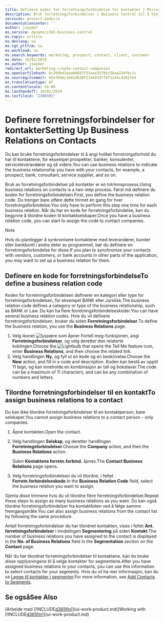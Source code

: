 ```yaml
---
title: Definere koder for forretningsforbindelse for kontakter | Microsoft-dokumentasjon
description: Bruk forretningsforbindelser i Business Central til å hjelpe til med markedsføring, og til å angi hvilket forretningsforhold du har til prospekter, klienter og kunder, for eksempel en bank eller serviceleverandør.
services: project-madeira
documentationcenter: ''
author: jswymer
ms.service: dynamics365-business-central
ms.topic: article
ms.devlang: na
ms.tgt_pltfrm: na
ms.workload: na
ms.search.keywords: marketing, prospect, contact, client, customer
ms.date: 10/01/2019
ms.author: jswymer
redirect_url: marketing-create-contact-companies
ms.openlocfilehash: 6c20dbd1eaa60037f33aee35701c5baa224fbc1c
ms.sourcegitcommit: 02e704bc3e01d62072144919774f1244c42827e4
ms.translationtype: HT
ms.contentlocale: nb-NO
ms.lasthandoff: 10/01/2019
ms.locfileid: "2309391"
---
```

# <a name="setting-up-business-relations-on-contacts"></a><span data-ttu-id="e7d57-103">Definere forretningsforbindelser for kontakter</span><span class="sxs-lookup"><span data-stu-id="e7d57-103">Setting Up Business Relations on Contacts</span></span>
<span data-ttu-id="e7d57-104">Du kan bruke forretningsforbindelser til å angi hvilket forretningsforhold du har til kontaktene, for eksempel prospekter, banker, konsulenter, serviceleverandører og så videre.</span><span class="sxs-lookup"><span data-stu-id="e7d57-104">You can use business relations to indicate the business relationship you have with your contacts, for example, a prospect, bank, consultant, service supplier, and so on.</span></span>

<span data-ttu-id="e7d57-105">Bruk av forretningsforbindelser på kontakter er en totrinnsprosess.</span><span class="sxs-lookup"><span data-stu-id="e7d57-105">Using business relations on contacts is a two-step process.</span></span> <span data-ttu-id="e7d57-106">Først må definere du koden for forretningsforbindelsen.</span><span class="sxs-lookup"><span data-stu-id="e7d57-106">First, you define the business relation code.</span></span> <span data-ttu-id="e7d57-107">Du trenger bare utføre dette trinnet én gang for hver forretningsforbindelse.</span><span class="sxs-lookup"><span data-stu-id="e7d57-107">You only have to perform this step one time for each business relation.</span></span> <span data-ttu-id="e7d57-108">Når du har en kode for forretningsforbindelse, kan du begynne å tilordne koden til kontaktselskaper.</span><span class="sxs-lookup"><span data-stu-id="e7d57-108">Once you have a business relation code, you can start to assign the code to contact companies.</span></span>

> [!NOTE]  
>   <span data-ttu-id="e7d57-109">Hvis du planlegger å synkronisere kontaktene med leverandører, kunder eller bankkonti i andre deler av programmet, bør du definere en forretningsforbindelse for disse.</span><span class="sxs-lookup"><span data-stu-id="e7d57-109">If you plan to synchronize your contacts with vendors, customers, or bank accounts in other parts of the application, you may want to set up a business relation for them.</span></span>

## <a name="to-define-a-business-relation-code"></a><span data-ttu-id="e7d57-110">Definere en kode for forretningsforbindelse</span><span class="sxs-lookup"><span data-stu-id="e7d57-110">To define a business relation code</span></span>
<span data-ttu-id="e7d57-111">Koden for forretningsforbindelsen definerer en kategori eller type for forretningsforbindelsen, for eksempel BANK eller Juridisk.</span><span class="sxs-lookup"><span data-stu-id="e7d57-111">The business relation code defines a category or type of the business relationship, such as BANK or Law.</span></span> <span data-ttu-id="e7d57-112">Du kan ha flere forretningsforbindelseskoder.</span><span class="sxs-lookup"><span data-stu-id="e7d57-112">You can have several business relation codes.</span></span> <span data-ttu-id="e7d57-113">Hvis du vil definere forretningsforbindelsen, bruker du siden **Forretningsforbindelser**.</span><span class="sxs-lookup"><span data-stu-id="e7d57-113">To define the business relation, you use the **Business Relations** page.</span></span>

1. <span data-ttu-id="e7d57-114">Velg ikonet ![lyspære som åpner Fortell meg-funksjonen](media/ui-search/search_small.png "Fortell hva du vil gjøre"), angi **Forretningsforbindelser**, og velg deretter den relaterte koblingen.</span><span class="sxs-lookup"><span data-stu-id="e7d57-114">Choose the ![Lightbulb that opens the Tell Me feature](media/ui-search/search_small.png "Tell me what you want to do") icon, enter **Business Relations**, and then choose the related link.</span></span>
2. <span data-ttu-id="e7d57-115">Velg handlingen **Ny**, og fyll ut en kode og en beskrivelse.</span><span class="sxs-lookup"><span data-stu-id="e7d57-115">Choose the **New** action, and fill in a code and description.</span></span> <span data-ttu-id="e7d57-116">Koden kan bestå av opptil 11 tegn, og kan inneholde en kombinasjon av tall og bokstaver.</span><span class="sxs-lookup"><span data-stu-id="e7d57-116">The code can be a maximum of 11 characters, and can be any combination of numbers and letters.</span></span>

## <a name="AssignBusRelContact"></a> <span data-ttu-id="e7d57-117">Tilordne forretningsforbindelser til en kontakt</span><span class="sxs-lookup"><span data-stu-id="e7d57-117">To assign business relations to a contact</span></span>
<span data-ttu-id="e7d57-118">Du kan ikke tilordne forretningsforbindelser til en kontaktperson, bare selskaper.</span><span class="sxs-lookup"><span data-stu-id="e7d57-118">You cannot assign business relations to a contact person - only companies.</span></span>

1. <span data-ttu-id="e7d57-119">Åpne kontakten.</span><span class="sxs-lookup"><span data-stu-id="e7d57-119">Open the contact.</span></span>
2. <span data-ttu-id="e7d57-120">Velg handlingen **Selskap**, og deretter handlingen **Forretningsforbindelser**.</span><span class="sxs-lookup"><span data-stu-id="e7d57-120">Choose the **Company** action, and then the **Business Relations** action.</span></span>

    <span data-ttu-id="e7d57-121">Siden **Kontaktens forretn.forbind.** åpnes.</span><span class="sxs-lookup"><span data-stu-id="e7d57-121">The **Contact Business Relations** page opens.</span></span>
3. <span data-ttu-id="e7d57-122">Velg forretningsforbindelsen du vil tilordne, i feltet **Forretn.forbindelseskode**.</span><span class="sxs-lookup"><span data-stu-id="e7d57-122">In the **Business Relation Code** field, select the business relation you want to assign.</span></span>

<span data-ttu-id="e7d57-123">Gjenta disse trinnene hvis du vil tilordne flere forretningsforbindelser.</span><span class="sxs-lookup"><span data-stu-id="e7d57-123">Repeat these steps to assign as many business relations as you want.</span></span> <span data-ttu-id="e7d57-124">Du kan også tilordne forretningsforbindelser fra kontaktlisten ved å følge samme fremgangsmåte.</span><span class="sxs-lookup"><span data-stu-id="e7d57-124">You can also assign business relations from the contact list by following the same procedure.</span></span>

<span data-ttu-id="e7d57-125">Antall forretningsforbindelser du har tilordnet kontakten, vises i feltet **Ant. forretningsforbindelser** i inndelingen **Segmentering** på siden **Kontakt**.</span><span class="sxs-lookup"><span data-stu-id="e7d57-125">The number of business relations you have assigned to the contact is displayed in the **No. of Business Relations** field in the **Segmentation** section on the **Contact** page.</span></span>

<span data-ttu-id="e7d57-126">Når du har tilordnet forretningsforbindelser til kontaktene, kan du bruke disse opplysningene til å velge kontakter for segmentene.</span><span class="sxs-lookup"><span data-stu-id="e7d57-126">After you have assigned business relations to your contacts, you can use this information to select contacts for your segments.</span></span> <span data-ttu-id="e7d57-127">Hvis du vil ha mer informasjon, kan du se [Legge til kontakter i segmenter](marketing-add-contact-segment.md).</span><span class="sxs-lookup"><span data-stu-id="e7d57-127">For more information, see [Add Contacts to Segments](marketing-add-contact-segment.md).</span></span>

## <a name="see-also"></a><span data-ttu-id="e7d57-128">Se også</span><span class="sxs-lookup"><span data-stu-id="e7d57-128">See Also</span></span>
<span data-ttu-id="e7d57-129">[Arbeide med [!INCLUDE[d365fin](includes/d365fin_md.md)]](ui-work-product.md)</span><span class="sxs-lookup"><span data-stu-id="e7d57-129">[Working with [!INCLUDE[d365fin](includes/d365fin_md.md)]](ui-work-product.md)</span></span>
